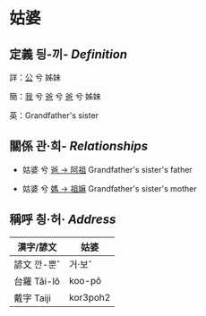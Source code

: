 # 姑婆
## 定義 딍-끼- _Definition_
詳：[公](member8.md) 兮 姊妹

簡：[我](member1.md) 兮 [爸](member2.md) 兮 [爸](member8.md) 兮 姊妹

英：Grandfather's sister

## 關係 관·희- _Relationships_

- 姑婆 兮 [爸 → 阿祖](member29.md) Grandfather's sister's father

- 姑婆 兮 [媽 → 祖嫲](member30.md) Grandfather's sister's mother



## 稱呼 칑·허· _Address_

漢字/諺文 | 姑婆
--- | ---
諺文 깐-뿐ˆ | 거·보ˆ
台羅 Tâi-lô | koo-pô
戴字 Taiji | kor3poh2



